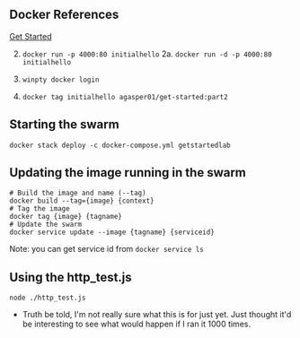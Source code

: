 ## Docker References 
[Get Started](https://docs.docker.com/get-started/)


2. `docker run -p 4000:80 initialhello`
    2a. `docker run -d -p 4000:80 initialhello`

3. `winpty docker login`

4. `docker tag initialhello agasper01/get-started:part2`


## Starting the swarm
```
docker stack deploy -c docker-compose.yml getstartedlab
```

## Updating the image running in the swarm

```
# Build the image and name (--tag)
docker build --tag={image} {context}
# Tag the image
docker tag {image} {tagname}
# Update the swarm
docker service update --image {tagname} {serviceid}
```

Note: you can get service id from `docker service ls`


## Using the http_test.js
`node ./http_test.js`
- Truth be told, I'm not really sure what this is for just yet. Just thought it'd be interesting to see what would happen if I ran it 1000 times.